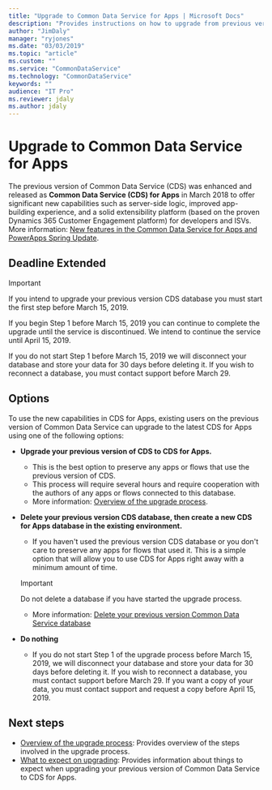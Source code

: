 ```yaml
---
title: "Upgrade to Common Data Service for Apps | Microsoft Docs"
description: "Provides instructions on how to upgrade from previous version of Common Data Service to CDS for Apps"
author: "JimDaly"
manager: "ryjones"
ms.date: "03/03/2019"
ms.topic: "article"
ms.custom: ""
ms.service: "CommonDataService"
ms.technology: "CommonDataService"
keywords: ""
audience: "IT Pro"
ms.reviewer: jdaly
ms.author: jdaly
---
```


# Upgrade to Common Data Service for Apps

The previous version of Common Data Service (CDS) was enhanced and released as **Common Data Service (CDS) for Apps** in March 2018 to offer significant new capabilities such as server-side logic, improved app-building experience, and a solid extensibility platform (based on the proven Dynamics 365 Customer Engagement platform) for developers and ISVs. More information: [New features in the Common Data Service for Apps and PowerApps Spring Update](https://powerapps.microsoft.com/en-us/blog/cds-for-apps-march/).

## Deadline Extended

> [!IMPORTANT]
> If you intend to upgrade your previous version CDS database you must start the first step before March 15, 2019.
> 
> If you begin Step 1 before March 15, 2019 you can continue to complete the upgrade until the service is discontinued. We intend to continue the service until April 15, 2019.
>
> If you do not start Step 1 before March 15, 2019 we will disconnect your database and store your data for 30 days before deleting it. If you wish to reconnect a database, you must contact support before March 29.

## Options

To use the new capabilities in CDS for Apps, existing users on the previous version of Common Data Service can upgrade to the latest CDS for Apps using one of the following options:

- **Upgrade your previous version of CDS to CDS for Apps.**
    - This is the best option to preserve any apps or flows that use the previous version of CDS.
    - This process will require several hours and require cooperation with the authors of any apps or flows connected to this database.
    - More information: [Overview of the upgrade process](upgrade-overview.md).
- **Delete your previous version CDS database, then create a new CDS for Apps database in the existing environment.**
    - If you haven't used the previous version CDS database or you don't care to preserve any apps for flows that used it. This is a simple option that will allow you to use CDS for Apps right away with a minimum amount of time.

    > [!IMPORTANT]
    > Do not delete a database if you have started the upgrade process.

    - More information: [Delete your previous version Common Data Service database](delete-legacy-cds-database.md)
- **Do nothing**
    - If you do not start Step 1 of the upgrade process before March 15, 2019, we will disconnect your database and store your data for 30 days before deleting it. If you wish to reconnect a database, you must contact support before March 29. If you want a copy of your data, you must contact support and request a copy before April 15, 2019.


## Next steps

- [Overview of the upgrade process](upgrade-overview.md): Provides overview of the steps involved in the upgrade process.
- [What to expect on upgrading](what-to-expect.md): Provides information about things to expect when upgrading your previous version of Common Data Service to CDS for Apps.
